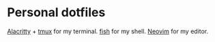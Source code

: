 # Personal dotfiles

[Alacritty](https://alacritty.org) + [tmux](https://github.com/tmux/tmux/wiki) for my terminal. [fish](https://fishshell.com) for my shell. [Neovim](https://neovim.io) for my editor.
